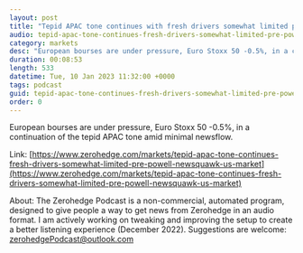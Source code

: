 ```yaml
---
layout: post
title: "Tepid APAC tone continues with fresh drivers somewhat limited pre-Powell - Newsquawk US Market Open"
audio: tepid-apac-tone-continues-fresh-drivers-somewhat-limited-pre-powell-newsquawk-us-market-0
category: markets
desc: "European bourses are under pressure, Euro Stoxx 50 -0.5%, in a continuation of the tepid APAC tone amid minimal newsflow."
duration: 00:08:53
length: 533
datetime: Tue, 10 Jan 2023 11:32:00 +0000
tags: podcast
guid: tepid-apac-tone-continues-fresh-drivers-somewhat-limited-pre-powell-newsquawk-us-market-0
order: 0
---
```

European bourses are under pressure, Euro Stoxx 50 -0.5%, in a continuation of the tepid APAC tone amid minimal newsflow.

Link: [https://www.zerohedge.com/markets/tepid-apac-tone-continues-fresh-drivers-somewhat-limited-pre-powell-newsquawk-us-market](https://www.zerohedge.com/markets/tepid-apac-tone-continues-fresh-drivers-somewhat-limited-pre-powell-newsquawk-us-market)

About: The Zerohedge Podcast is a non-commercial, automated program, designed to give people a way to get news from Zerohedge in an audio format.  I am actively working on tweaking and improving the setup to create a better listening experience (December 2022).  Suggestions are welcome: [zerohedgePodcast@outlook.com](mailto:zerohedgePodcast@outlook.com)